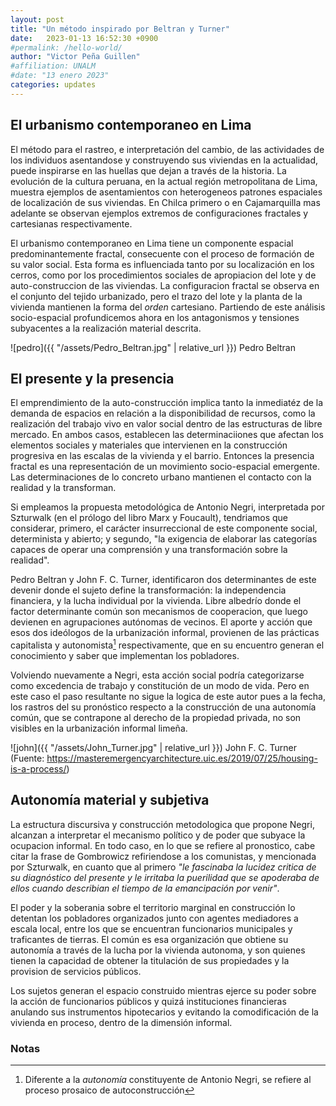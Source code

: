 ```yaml
---
layout: post
title: "Un método inspirado por Beltran y Turner"
date:   2023-01-13 16:52:30 +0900
#permalink: /hello-world/
author: "Victor Peña Guillen"
#affiliation: UNALM
#date: "13 enero 2023"
categories: updates
---
```


## El urbanismo contemporaneo en Lima

El método para el rastreo, e interpretación del cambio, de las actividades de los individuos asentandose y construyendo sus viviendas en la actualidad, puede inspirarse en las huellas que dejan a través de la historia.
La evolución de la cultura peruana, en la actual región metropolitana de Lima, muestra ejemplos de asentamientos con heterogeneos patrones espaciales de localización de sus viviendas.
En Chilca primero o en Cajamarquilla mas adelante se observan ejemplos extremos de configuraciones fractales y cartesianas respectivamente.

El urbanismo contemporaneo en Lima tiene un componente espacial predominantemente fractal, consecuente con el proceso de formación de su valor social.
Esta forma es influenciada tanto por su localización en los cerros, como por los procedimientos sociales de apropiacion del lote y de auto-construccion de las viviendas.
La configuracion fractal se observa en el conjunto del tejido urbanizado, pero el trazo del lote y la planta de la vivienda mantienen la forma del *orden* cartesiano.
Partiendo de este análisis socio-espacial profundicemos ahora en los antagonismos y tensiones subyacentes a la realización material descrita.

![pedro]({{ "/assets/Pedro_Beltran.jpg" | relative_url }})
Pedro Beltran

## El presente y la presencia

El emprendimiento de la auto-construcción implica tanto la inmediatéz de la demanda de espacios en relación a la disponibilidad de recursos, como la realización del trabajo vivo en valor social dentro de las estructuras de libre mercado. En ambos casos, establecen las determinaciiones que afectan los elementos sociales y materiales que intervienen en la construcción progresiva en las escalas de la vivienda y el barrio. Entonces la presencia fractal es una representación de un movimiento socio-espacial emergente. Las determinaciones de lo concreto urbano mantienen el contacto con la realidad y la transforman.

Si empleamos la propuesta metodológica de Antonio Negri, interpretada por Szturwalk (en el prólogo del libro Marx y Foucault), tendriamos que considerar, primero, el carácter insurreccional de este componente social, determinista y abierto; y segundo, "la exigencia de elaborar las categorías capaces de operar una comprensión y una transformación sobre la realidad".

Pedro Beltran y John F. C. Turner, identificaron dos determinantes de este devenir donde el sujeto define la transformación: la independencia financiera, y la lucha individual por la vivienda. Libre albedrío donde el factor determinante común son mecanismos de cooperacion, que luego devienen en agrupaciones autónomas de vecinos. El aporte y acción que esos dos ideólogos de la urbanización informal, provienen de las prácticas capitalista y autonomista[^1] respectivamente, que en su encuentro generan el conocimiento y saber que implementan los pobladores.

Volviendo nuevamente a Negri, esta acción social podría categorizarse como excedencia de trabajo y constitución de un modo de vida. Pero en este caso el paso resultante no sigue la logica de este autor pues a la fecha, los rastros del su pronóstico respecto a la construcción de una autonomía común, que se contrapone al derecho de la propiedad privada, no son visibles en la urbanización informal limeña.

![john]({{ "/assets/John_Turner.jpg" | relative_url }})
John F. C. Turner (Fuente: <https://masteremergencyarchitecture.uic.es/2019/07/25/housing-is-a-process/>)

## Autonomía material y subjetiva

La estructura discursiva y construcción metodologica que propone Negri, alcanzan a interpretar el mecanismo político y de poder que subyace la ocupacion informal. En todo caso, en lo que se refiere al pronostico, cabe citar la frase de Gombrowicz refiriendose a los comunistas, y mencionada por Szturwalk, en cuanto que al primero *"le fascinaba la lucidez critica de su diagnóstico del presente y le irritaba la puerilidad que se apoderaba de ellos cuando describian el tiempo de la emancipación por venir"*.

El poder y la soberania sobre el territorio marginal en construcción lo detentan los pobladores organizados junto con agentes mediadores a escala local, entre los que se encuentran funcionarios municipales y traficantes de tierras.
El común es esa organización que obtiene su autonomía a través de la lucha por la vivienda autonoma, y son quienes tienen la capacidad de obtener la titulación de sus propiedades y la provision de servicios públicos.

Los sujetos generan el espacio construido mientras ejerce su poder sobre la acción de funcionarios públicos y quizá instituciones financieras anulando sus instrumentos hipotecarios y evitando la comodificación de la vivienda en proceso, dentro de la dimensión informal.

### Notas

[^1]: Diferente a la *autonomía* constituyente de Antonio Negri, se refiere al proceso prosaico de autoconstrucción
